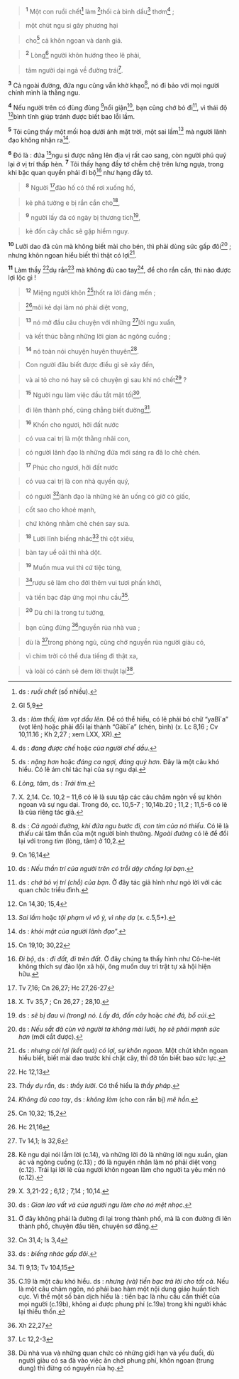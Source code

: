 > <sup><b>1</b></sup> Một con ruồi chết[^1-59e9de76-dd36-44eb-8e58-fc4b95bec15f] làm [^1@-59e9de76-dd36-44eb-8e58-fc4b95bec15f]thối cả bình dầu[^2-59e9de76-dd36-44eb-8e58-fc4b95bec15f] thơm[^3-59e9de76-dd36-44eb-8e58-fc4b95bec15f] ;
>


> một chút ngu si gây phương hại
>


> cho[^4-59e9de76-dd36-44eb-8e58-fc4b95bec15f] cả khôn ngoan và danh giá.
>


> <sup><b>2</b></sup> Lòng[^5-59e9de76-dd36-44eb-8e58-fc4b95bec15f] người khôn hướng theo lẽ phải,
>


> tâm người dại ngả về đường trái[^6-59e9de76-dd36-44eb-8e58-fc4b95bec15f].
>

<sup><b>3</b></sup> Cả ngoài đường, đứa ngu cũng vẫn khờ khạo[^7-59e9de76-dd36-44eb-8e58-fc4b95bec15f], nó đi bảo với mọi người chính mình là thằng ngu.

<sup><b>4</b></sup> Nếu người trên có đùng đùng [^2@-59e9de76-dd36-44eb-8e58-fc4b95bec15f]nổi giận[^8-59e9de76-dd36-44eb-8e58-fc4b95bec15f], bạn cũng chớ bỏ đi[^9-59e9de76-dd36-44eb-8e58-fc4b95bec15f], vì thái độ [^3@-59e9de76-dd36-44eb-8e58-fc4b95bec15f]bình tĩnh giúp tránh được biết bao lỗi lầm.

<sup><b>5</b></sup> Tôi cũng thấy một mối hoạ dưới ánh mặt trời, một sai lầm[^10-59e9de76-dd36-44eb-8e58-fc4b95bec15f] mà người lãnh đạo không nhận ra[^11-59e9de76-dd36-44eb-8e58-fc4b95bec15f].

<sup><b>6</b></sup> Đó là : đứa [^4@-59e9de76-dd36-44eb-8e58-fc4b95bec15f]ngu si được nâng lên địa vị rất cao sang, còn người phú quý lại ở vị trí thấp hèn. <sup><b>7</b></sup> Tôi thấy hạng đầy tớ chễm chệ trên lưng ngựa, trong khi bậc quan quyền phải đi bộ[^12-59e9de76-dd36-44eb-8e58-fc4b95bec15f] như hạng đầy tớ.


> <sup><b>8</b></sup> Người [^5@-59e9de76-dd36-44eb-8e58-fc4b95bec15f]đào hố có thể rơi xuống hố,
>


> kẻ phá tường e bị rắn cắn cho[^13-59e9de76-dd36-44eb-8e58-fc4b95bec15f],
>


> <sup><b>9</b></sup> người lấy đá có ngày bị thương tích[^14-59e9de76-dd36-44eb-8e58-fc4b95bec15f],
>


> kẻ đốn cây chắc sẽ gặp hiểm nguy.
>

<sup><b>10</b></sup> Lưỡi dao đã cùn mà không biết mài cho bén, thì phải dùng sức gấp đôi[^15-59e9de76-dd36-44eb-8e58-fc4b95bec15f] ; nhưng khôn ngoan hiểu biết thì thật có lợi[^16-59e9de76-dd36-44eb-8e58-fc4b95bec15f].

<sup><b>11</b></sup> Làm thầy [^6@-59e9de76-dd36-44eb-8e58-fc4b95bec15f]dụ rắn[^17-59e9de76-dd36-44eb-8e58-fc4b95bec15f] mà không đủ cao tay[^18-59e9de76-dd36-44eb-8e58-fc4b95bec15f], để cho rắn cắn, thì nào được lợi lộc gì !


> <sup><b>12</b></sup> Miệng người khôn [^7@-59e9de76-dd36-44eb-8e58-fc4b95bec15f]thốt ra lời đáng mến ;
>


> [^8@-59e9de76-dd36-44eb-8e58-fc4b95bec15f]môi kẻ dại làm nó phải diệt vong,
>


> <sup><b>13</b></sup> nó mở đầu câu chuyện với những [^9@-59e9de76-dd36-44eb-8e58-fc4b95bec15f]lời ngu xuẩn,
>


> và kết thúc bằng những lời gian ác ngông cuồng ;
>


> <sup><b>14</b></sup> nó toàn nói chuyện huyên thuyên[^19-59e9de76-dd36-44eb-8e58-fc4b95bec15f].
>


> Con người đâu biết được điều gì sẽ xảy đến,
>


> và ai tỏ cho nó hay sẽ có chuyện gì sau khi nó chết[^20-59e9de76-dd36-44eb-8e58-fc4b95bec15f] ?
>


> <sup><b>15</b></sup> Người ngu làm việc đầu tắt mặt tối[^21-59e9de76-dd36-44eb-8e58-fc4b95bec15f],
>


> đi lên thành phố, cũng chẳng biết đường[^22-59e9de76-dd36-44eb-8e58-fc4b95bec15f].
>


> <sup><b>16</b></sup> Khốn cho ngươi, hỡi đất nước
>


> có vua cai trị là một thằng nhãi con,
>


> có người lãnh đạo là những đứa mới sáng ra đã lo chè chén.
>


> <sup><b>17</b></sup> Phúc cho ngươi, hỡi đất nước
>


> có vua cai trị là con nhà quyền quý,
>


> có người [^10@-59e9de76-dd36-44eb-8e58-fc4b95bec15f]lãnh đạo là những kẻ ăn uống có giờ có giấc,
>


> cốt sao cho khoẻ mạnh,
>


> chứ không nhằm chè chén say sưa.
>


> <sup><b>18</b></sup> Lười lĩnh biếng nhác[^23-59e9de76-dd36-44eb-8e58-fc4b95bec15f] thì cột xiêu,
>


> bàn tay uể oải thì nhà dột.
>


> <sup><b>19</b></sup> Muốn mua vui thì cứ tiệc tùng,
>


> [^11@-59e9de76-dd36-44eb-8e58-fc4b95bec15f]rượu sẽ làm cho đời thêm vui tươi phấn khởi,
>


> và tiền bạc đáp ứng mọi nhu cầu[^24-59e9de76-dd36-44eb-8e58-fc4b95bec15f].
>


> <sup><b>20</b></sup> Dù chỉ là trong tư tưởng,
>


> bạn cũng đừng [^12@-59e9de76-dd36-44eb-8e58-fc4b95bec15f]nguyền rủa nhà vua ;
>


> dù là [^13@-59e9de76-dd36-44eb-8e58-fc4b95bec15f]trong phòng ngủ, cũng chớ nguyền rủa người giàu có,
>


> vì chim trời có thể đưa tiếng đi thật xa,
>


> và loài có cánh sẽ đem lời thuật lại[^25-59e9de76-dd36-44eb-8e58-fc4b95bec15f].
>

[^1-59e9de76-dd36-44eb-8e58-fc4b95bec15f]: ds : *ruồi chết* (số nhiều).
[^2-59e9de76-dd36-44eb-8e58-fc4b95bec15f]: ds : *làm thối, làm vọt dầu lên*. Để có thể hiểu, có lẽ phải bỏ chữ “yaBî\`a” (vọt lên) hoặc phải đổi lại thành “Gäbî\`a” (chén, bình) (x. Lc 8,16 ; Cv 10,11.16 ; Kh 2,27 ; xem LXX, XR).
[^3-59e9de76-dd36-44eb-8e58-fc4b95bec15f]: ds : *đang được chế* hoặc *của người chế dầu*.
[^4-59e9de76-dd36-44eb-8e58-fc4b95bec15f]: ds : *nặng hơn* hoặc *đáng ca ngợi, đáng quý hơn*. Đây là một câu khó hiểu. Có lẽ ám chỉ tác hại của sự ngu dại.
[^5-59e9de76-dd36-44eb-8e58-fc4b95bec15f]: *Lòng, tâm*, ds : *Trái tim*.
[^6-59e9de76-dd36-44eb-8e58-fc4b95bec15f]: X. 2,14. Cc. 10,2 – 11,6 có lẽ là sưu tập các câu châm ngôn về sự khôn ngoan và sự ngu dại. Trong đó, cc. 10,5-7 ; 10,14b.20 ; 11,2 ; 11,5-6 có lẽ là của riêng tác giả.
[^7-59e9de76-dd36-44eb-8e58-fc4b95bec15f]: ds : *Cả ngoài đường, khi đứa ngu bước đi, con tim của nó thiếu*. Có lẽ là *thiếu* cái tâm thần của một người bình thường. *Ngoài đường* có lẽ để đối lại với trong *tim* (lòng, tâm) ở 10,2.
[^8-59e9de76-dd36-44eb-8e58-fc4b95bec15f]: ds : *Nếu thần trí của người trên có trỗi dậy chống lại bạn*.
[^9-59e9de76-dd36-44eb-8e58-fc4b95bec15f]: ds : *chớ bỏ vị trí (chỗ) của bạn*. Ở đây tác giả hình như ngỏ lời với các quan chức triều đình.
[^10-59e9de76-dd36-44eb-8e58-fc4b95bec15f]: *Sai lầm* hoặc *tội phạm vì vô ý, vì nhẹ dạ* (x. c.5,5+).
[^11-59e9de76-dd36-44eb-8e58-fc4b95bec15f]: ds : *khỏi mặt của người lãnh đạo*”.
[^12-59e9de76-dd36-44eb-8e58-fc4b95bec15f]: *Đi bộ*, ds : *đi đất, đi trên đất*. Ở đây chúng ta thấy hình như Cô-he-lét không thích sự đảo lộn xã hội, ông muốn duy trì trật tự xã hội hiện hữu.
[^13-59e9de76-dd36-44eb-8e58-fc4b95bec15f]: X. Tv 35,7 ; Cn 26,27 ; 28,10.
[^14-59e9de76-dd36-44eb-8e58-fc4b95bec15f]: ds : *sẽ bị đau vì (trong) nó*. *Lấy đá, đốn cây* hoặc *chẻ đá, bổ củi*.
[^15-59e9de76-dd36-44eb-8e58-fc4b95bec15f]: ds : *Nếu sắt đã cùn và người ta không mài lưỡi, họ sẽ phải mạnh sức hơn* (mới cắt được).
[^16-59e9de76-dd36-44eb-8e58-fc4b95bec15f]: ds : *nhưng cái lợi (kết quả) có lợi, sự khôn ngoan*. Một chút khôn ngoan hiểu biết, biết mài dao trước khi chặt cây, thì đỡ tốn biết bao sức lực.
[^17-59e9de76-dd36-44eb-8e58-fc4b95bec15f]: *Thầy dụ rắn*, ds : *thầy lưỡi*. Có thể hiểu là *thầy pháp*.
[^18-59e9de76-dd36-44eb-8e58-fc4b95bec15f]: *Không đủ cao tay*, ds : *không làm* (cho con rắn bị) *mê hồn*.
[^19-59e9de76-dd36-44eb-8e58-fc4b95bec15f]: Kẻ ngu dại nói lắm lời (c.14), và những lời đó là những lời ngu xuẩn, gian ác và ngông cuồng (c.13) ; đó là nguyên nhân làm nó phải diệt vong (c.12). Trái lại lời lẽ của người khôn ngoan làm cho người ta yêu mến nó (c.12).
[^20-59e9de76-dd36-44eb-8e58-fc4b95bec15f]: X. 3,21-22 ; 6,12 ; 7,14 ; 10,14.
[^21-59e9de76-dd36-44eb-8e58-fc4b95bec15f]: ds : *Gian lao vất vả của người ngu làm cho nó mệt nhọc*.
[^22-59e9de76-dd36-44eb-8e58-fc4b95bec15f]: Ở đây không phải là đường đi lại trong thành phố, mà là con đường đi lên thành phố, chuyện đầu tiên, chuyện sơ đẳng.
[^23-59e9de76-dd36-44eb-8e58-fc4b95bec15f]: ds : *biếng nhác gấp đôi*.
[^24-59e9de76-dd36-44eb-8e58-fc4b95bec15f]: C.19 là một câu khó hiểu. ds : *nhưng (và) tiền bạc trả lời cho tất cả*. Nếu là một câu châm ngôn, nó phải bao hàm một nội dung giáo huấn tích cực. Vì thế một số bản dịch hiểu là : tiền bạc là nhu cầu cần thiết của mọi người (c.19b), không ai được phung phí (c.19a) trong khi người khác lại thiếu thốn.
[^25-59e9de76-dd36-44eb-8e58-fc4b95bec15f]: Dù nhà vua và những quan chức có những giới hạn và yếu đuối, dù người giàu có sa đà vào việc ăn chơi phung phí, khôn ngoan (trung dung) thì đừng có nguyền rủa họ.
[^1@-59e9de76-dd36-44eb-8e58-fc4b95bec15f]: Gl 5,9
[^2@-59e9de76-dd36-44eb-8e58-fc4b95bec15f]: Cn 16,14
[^3@-59e9de76-dd36-44eb-8e58-fc4b95bec15f]: Cn 14,30; 15,4
[^4@-59e9de76-dd36-44eb-8e58-fc4b95bec15f]: Cn 19,10; 30,22
[^5@-59e9de76-dd36-44eb-8e58-fc4b95bec15f]: Tv 7,16; Cn 26,27; Hc 27,26-27
[^6@-59e9de76-dd36-44eb-8e58-fc4b95bec15f]: Hc 12,13
[^7@-59e9de76-dd36-44eb-8e58-fc4b95bec15f]: Cn 10,32; 15,2
[^8@-59e9de76-dd36-44eb-8e58-fc4b95bec15f]: Hc 21,16
[^9@-59e9de76-dd36-44eb-8e58-fc4b95bec15f]: Tv 14,1; Is 32,6
[^10@-59e9de76-dd36-44eb-8e58-fc4b95bec15f]: Cn 31,4; Is 3,4
[^11@-59e9de76-dd36-44eb-8e58-fc4b95bec15f]: Tl 9,13; Tv 104,15
[^12@-59e9de76-dd36-44eb-8e58-fc4b95bec15f]: Xh 22,27
[^13@-59e9de76-dd36-44eb-8e58-fc4b95bec15f]: Lc 12,2-3
